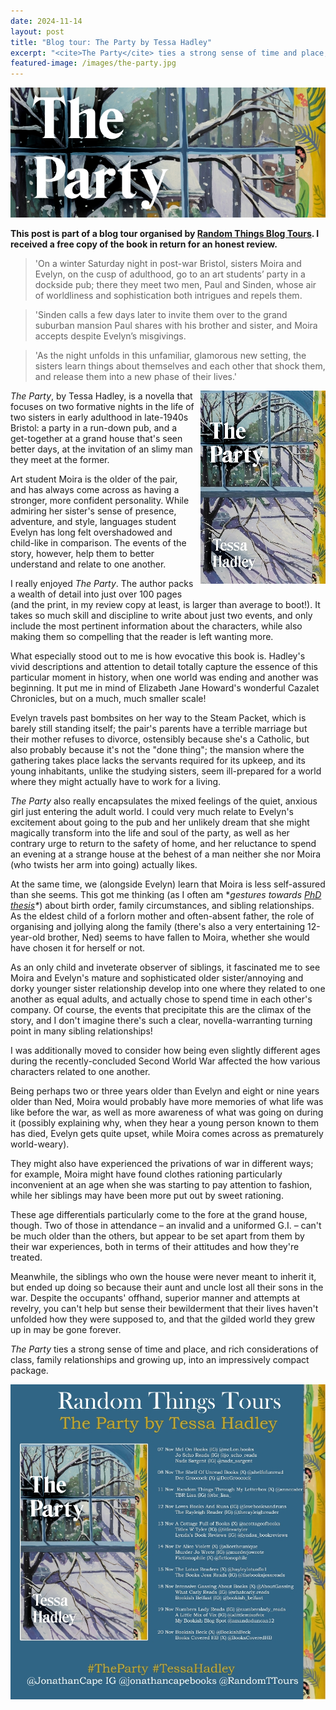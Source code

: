 ```yaml
---
date: 2024-11-14
layout: post
title: "Blog tour: The Party by Tessa Hadley"
excerpt: "<cite>The Party</cite> ties a strong sense of time and place, and rich considerations of class, family relationships and growing up, into an impressively compact package."
featured-image: /images/the-party.jpg
---
```


![The Party](/images/the-party.jpg)

**This post is part of a blog tour organised by [Random Things Blog Tours](http://randomthingsthroughmyletterbox.blogspot.com/p/services-to-publishers-authors-blog.html). I received a free copy of the book in return for an honest review.**

> 'On a winter Saturday night in post-war Bristol, sisters Moira and Evelyn, on the cusp of adulthood, go to an art students’ party in a dockside pub; there they meet two men, Paul and Sinden, whose air of worldliness and sophistication both intrigues and repels them.

> 'Sinden calls a few days later to invite them over to the grand suburban mansion Paul shares with his brother and sister, and Moira accepts despite Evelyn’s misgivings.

> 'As the night unfolds in this unfamiliar, glamorous new setting, the sisters learn things about themselves and each other that shock them, and release them into a new phase of their lives.'

<img src="/images/the-party-200.jpg" alt="The Party" style="float: right; margin-bottom: 10px; margin-left: 10px;">

<cite>The Party</cite>, by Tessa Hadley, is a novella that focuses on two formative nights in the life of two sisters in early adulthood in late-1940s Bristol: a party in a run-down pub, and a get-together at a grand house that's seen better days, at the invitation of an slimy man they meet at the former.

Art student Moira is the older of the pair, and has always come across as having a stronger, more confident personality. While admiring her sister's sense of presence, adventure, and style, languages student Evelyn has long felt overshadowed and child-like in comparison. The events of the story, however, help them to better understand and relate to one another.

I really enjoyed <cite>The Party</cite>. The author packs a wealth of detail into just over 100 pages (and the print, in my review copy at least, is larger than average to boot!). It takes so much skill and discipline to write about just two events, and only include the most pertinent information about the characters, while also making them so compelling that the reader is left wanting more.

What especially stood out to me is how evocative this book is. Hadley's vivid descriptions and attention to detail totally capture the essence of this particular moment in history, when one world was ending and another was beginning. It put me in mind of Elizabeth Jane Howard's wonderful Cazalet Chronicles, but on a much, much smaller scale!

Evelyn travels past bombsites on her way to the Steam Packet, which is barely still standing itself; the pair's parents have a terrible marriage but their mother refuses to divorce, ostensibly because she's a Catholic, but also probably because it's not the "done thing"; the mansion where the gathering takes place lacks the servants required for its upkeep, and its young inhabitants, unlike the studying sisters, seem ill-prepared for a world where they might actually have to work for a living.

<cite>The Party</cite> also really encapsulates the mixed feelings of the quiet, anxious girl just entering the adult world. I could very much relate to Evelyn's excitement about going to the pub and her unlikely dream that she might magically transform into the life and soul of the party, as well as her contrary urge to return to the safety of home, and her reluctance to spend an evening at a strange house at the behest of a man neither she nor Moira (who twists her arm into going) actually likes.

At the same time, we (alongside Evelyn) learn that Moira is less self-assured than she seems. This got me thinking (as I often am \**gestures towards [PhD thesis](/about-my-phd/)\**) about birth order, family circumstances, and sibling relationships. As the eldest child of a forlorn mother and often-absent father, the role of organising and jollying along the family (there's also a very entertaining 12-year-old brother, Ned) seems to have fallen to Moira, whether she would have chosen it for herself or not.

As an only child and inveterate observer of siblings, it fascinated me to see Moira and Evelyn's mature and sophisticated older sister/annoying and dorky younger sister relationship develop into one where they related to one another as equal adults, and actually chose to spend time in each other's company. Of course, the events that precipitate this are the climax of the story, and I don't imagine there's such a clear, novella-warranting turning point in many sibling relationships!

I was additionally moved to consider how being even slightly different ages during the recently-concluded Second World War affected the how various characters related to one another.

Being perhaps two or three years older than Evelyn and eight or nine years older than Ned, Moira would probably have more memories of what life was like before the war, as well as more awareness of what was going on during it (possibly explaining why, when they hear a young person known to them has died, Evelyn gets quite upset, while Moira comes across as prematurely world-weary).

They might also have experienced the privations of war in different ways; for example, Moira might have found clothes rationing particularly inconvenient at an age when she was starting to pay attention to fashion, while her siblings may have been more put out by sweet rationing.

These age differentials particularly come to the fore at the grand house, though. Two of those in attendance &ndash; an invalid and a uniformed G.I. &ndash; can't be much older than the others, but appear to be set apart from them by their war experiences, both in terms of their attitudes and how they're treated.

Meanwhile, the siblings who own the house were never meant to inherit it, but ended up doing so because their aunt and uncle lost all their sons in the war. Despite the occupants' offhand, superior manner and attempts at revelry, you can't help but sense their bewilderment that their lives haven't unfolded how they were supposed to, and that the gilded world they grew up in may be gone forever.

<cite>The Party</cite> ties a strong sense of time and place, and rich considerations of class, family relationships and growing up, into an impressively compact package.

![The Party blog tour banner](/images/the-party-banner.jpg)